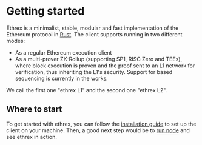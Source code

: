 # Getting started

Ethrex is a minimalist, stable, modular and fast implementation of the Ethereum protocol in [Rust](https://www.rust-lang.org/).
The client supports running in two different modes:

- As a regular Ethereum execution client
- As a multi-prover ZK-Rollup (supporting SP1, RISC Zero and TEEs), where block execution is proven and the proof sent to an L1 network for verification, thus inheriting the L1's security. Support for based sequencing is currently in the works.

We call the first one "ethrex L1" and the second one "ethrex L2".

## Where to start

To get started with ethrex, you can follow the [installation guide](./installation/README.md) to set up the client on your machine.
Then, a good next step would be to [run node](../l1/running.md) and see ethrex in action.
